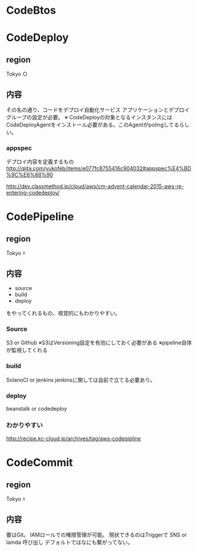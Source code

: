 # CodeBtos

# CodeDeploy

## region
Tokyo ○

## 内容

その名の通り、コードをデプロイ自動化サービス
アプリケーションとデプロイグループの設定が必要。
※ CodeDeployの対象となるインスタンスにはCodeDeployAgentをインストール必要がある。このAgentがpolingしてるらしい。

### appspec
デプロイ内容を定義するもの
http://qiita.com/yukofeb/items/e077fc8755416c904032#appspec%E4%BD%9C%E6%88%90


http://dev.classmethod.jp/cloud/aws/cm-advent-calendar-2015-aws-re-entering-codedeploy/

# CodePipeline

## region
Tokyo ☓

## 内容

+ source
+ build
+ deploy

をやってくれるもの、視覚的にもわかりやすい。

### Source

S3 or Github
※S3はVersioning設定を有効にしておく必要がある
※pipeline自体が監視してくれる

### build

SolanoCI or jenkins
jenkinsに関しては自前で立てる必要あり。

### deploy

beanstalk or codedeploy

### わかりやすい
http://recipe.kc-cloud.jp/archives/tag/aws-codepipline

# CodeCommit

## region
Tokyo ☓

## 内容
要はGit。
IAMロールでの権限管理が可能。
現状できるのはTriggerで SNS or lamda 呼び出し
デフォルトではなにも繋がってない。
